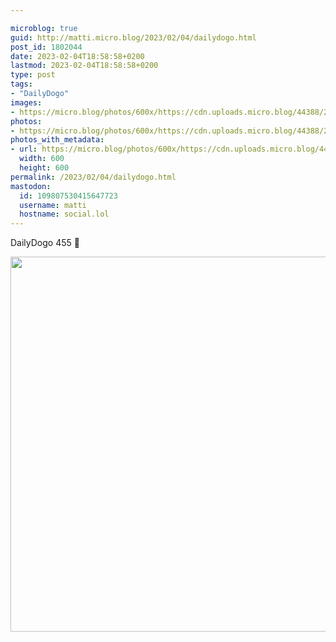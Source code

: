 ```yaml
---

microblog: true
guid: http://matti.micro.blog/2023/02/04/dailydogo.html
post_id: 1802044
date: 2023-02-04T18:58:58+0200
lastmod: 2023-02-04T18:58:58+0200
type: post
tags:
- "DailyDogo"
images:
- https://micro.blog/photos/600x/https://cdn.uploads.micro.blog/44388/2023/7dbd9f57bb.jpg
photos:
- https://micro.blog/photos/600x/https://cdn.uploads.micro.blog/44388/2023/7dbd9f57bb.jpg
photos_with_metadata:
- url: https://micro.blog/photos/600x/https://cdn.uploads.micro.blog/44388/2023/7dbd9f57bb.jpg
  width: 600
  height: 600
permalink: /2023/02/04/dailydogo.html
mastodon:
  id: 109807530415647723
  username: matti
  hostname: social.lol
---
```

DailyDogo 455 🐶

<img src="/media/uploads/2023/7dbd9f57bb.jpg" width="600" height="600" alt="" />
